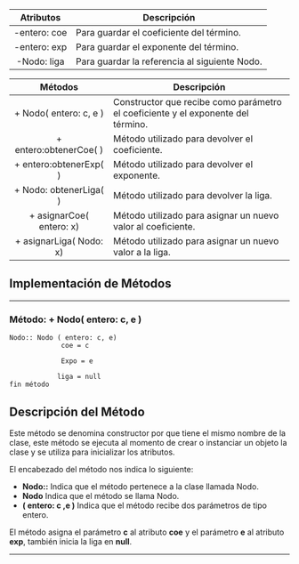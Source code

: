
<div align="center">

| Atributos | Descripción |
|:-------------------:|---|
| -entero: coe | Para guardar el coeficiente del término. | 
| -entero: exp | Para guardar el exponente del término. |
| -Nodo: liga | Para guardar la referencia al siguiente Nodo. |
    
| Métodos | Descripción |
|:-------------------:|---|
| + Nodo( entero: c, e )  | Constructor que recibe como parámetro el coeficiente  y el exponente  del término. | 
| + entero:obtenerCoe( )  | Método utilizado para devolver  el coeficiente.|
| + entero:obtenerExp( )  | Método utilizado para devolver  el exponente. |
| + Nodo: obtenerLiga( )   | Método utilizado para devolver  la liga. | 
| + asignarCoe( entero: x)   | Método utilizado para asignar un nuevo valor al coeficiente.|
| + asignarLiga( Nodo: x)   | Método utilizado para asignar un nuevo valor a la liga.|
    
</div>

## Implementación de Métodos

<hr/>

### Método: + Nodo( entero: c, e ) 

~~~
Nodo:: Nodo ( entero: c, e)     
             coe = c

             Expo = e

            liga = null
fin método
~~~

## Descripción del Método

Este método se denomina constructor por que tiene el mismo nombre de la clase, este método se ejecuta al momento de crear o instanciar un objeto la clase y se utiliza para inicializar los atributos.

El encabezado del método nos indica lo siguiente:

- **Nodo::**                                                    Indica que el método pertenece a la  clase llamada Nodo.
- **Nodo**                                                       Indica que el método se llama Nodo.
- **( entero: c ,e )**                                           Indica que el método recibe  dos  parámetros de tipo entero.


El  método  asigna el parámetro  **c**  al  atributo **coe** y el parámetro **e** al atributo **exp**, también inicia la liga en **null**.
<hr/>









